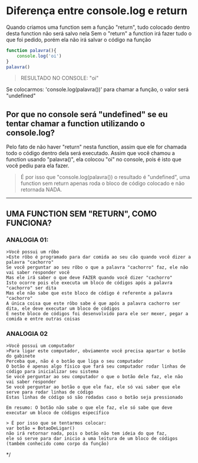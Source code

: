 # Diferença entre console.log e return 
Quando criamos uma function sem a função "return", tudo colocado dentro desta function não será salvo nela
Sem o "return" a function irá fazer tudo o que foi pedido, porém ela não irá salvar o código na função 

```js
function palavra(){
    console.log('oi') 
}
palavra() 
```
> RESULTADO NO CONSOLE: "oi"  
     
Se colocarmos: 'console.log(palavra())' para chamar a função, o valor será "undefined"


## Por que no console será "undefined" se eu tentar chamar a function utilizando o console.log? 

Pelo fato de não haver "return" nesta function, assim que ele for chamada todo o código dentro dela será executado.
Assim que você chamou a function usando "palavra()", ela colocou "oi" no console, pois é isto que você pediu para ela fazer. 

> É por isso que "console.log(palavra()) o resultado é "undefined", uma function sem return apenas roda o bloco de código colocado e não retornada NADA.

___________________________________________________________________________

## UMA FUNCTION SEM "RETURN", COMO FUNCIONA?
### ANALOGIA 01: 
    >Você possui um rôbo 
    >Este rôbo é programado para dar comida ao seu cão quando você dizer a palavra "cachorro"
    Se você perguntar ao seu rôbo o que a palavra "cachorro" faz, ele não vai saber responder você
    Mas ele irá saber o que deve FAZER quando você dizer "cachorro"
    Isto ocorre pois ele executa um bloco de códigos após a palavra "cachorro" ser dita
    Mas ele não sabe que este bloco de código é referente a palavra "cachorro"
    A única coisa que este rôbo sabe é que após a palavra cachorro ser dita, ele deve executar um bloco de códigos
    E neste bloco de códigos foi desenvolvido para ele ser mexer, pegar a comida e entre outras coisas

### ANALOGIA 02 
    >Você possui um computador
    >Para ligar este computador, obviamente você precisa apartar o botão do gabinete
    Perceba que, não é o botão que liga o seu computador
    O botão é apenas algo físico que fará seu computador rodar linhas de código para inicializar seu sistema 
    Se você perguntar ao seu computador o que o botão dele faz, ele não vai saber responder
    Se você perguntar ao botão o que ele faz, ele só vai saber que ele serve para rodar linhas de código
    Estas linhas de código só são rodadas caso o botão seja pressionado 

    Em resumo: O botão não sabe o que ele faz, ele só sabe que deve executar um bloco de códigos específico

    > É por isso que se tentarmos colocar:
    var botão = BotaoDeLigar()  
    não irá retornar nada, pois o botão não tem ideia do que faz, 
    ele só serve para dar inicio a uma leitura de um bloco de códigos (também conhecido como corpo da função)
*/




